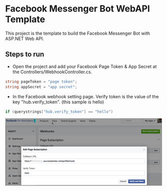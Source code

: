 # Facebook   M e s s e n g e r  B o t   W e b A P I  Template

This project is the template to build the Facebook Messenger Bot with  ASP.NET Web API.

## Steps to run

- Open the project and add your Facebook Page Token & App Secret at the Controllers/WebhookController.cs.

```csharp
string pageToken = "page token";
string appSecret = "app secret";
```

- In the Facebook webhook setting page. Verify token is the value of the key "hub.verify_token".  (this sample is hello)

```csharp
if (querystrings["hub.verify_token"] == "hello")
```

<img src="screenshot/img1.png" alt="screenshot" width="500"/>
 
 
